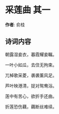 # 采莲曲  其一

**作者**: 俞桂

## 诗词内容

朝露湿妾衣，暮霞耀妾瞩。

一叶小如瓜，去住无拘束。

兀棹歌采菱，袭袭薰风足。

芦叶映港清，捉对鸳鸯浴。

莲中有苦心，欲折手还曲。

折莲恐伤藕，藕断丝难续。

